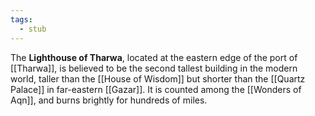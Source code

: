 ```yaml
---
tags:
  - stub
---
```

The **Lighthouse of Tharwa**, located at the eastern edge of the port of [[Tharwa]], is believed to be the second tallest building in the modern world, taller than the [[House of Wisdom]] but shorter than the [[Quartz Palace]] in far-eastern [[Gazar]]. It is counted among the [[Wonders of Aqn]], and burns brightly for hundreds of miles.